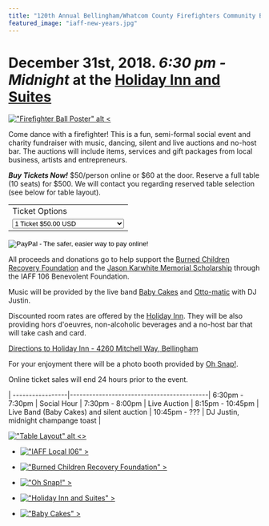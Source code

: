 ```yaml
---
title: "120th Annual Bellingham/Whatcom County Firefighters Community Ball"
featured_image: "iaff-new-years.jpg"
---
```


# December 31st, 2018.  *6:30 pm - Midnight* at the [Holiday Inn and Suites][1]

[!["Firefighter Ball Poster" alt <](poster.jpg "Bellingham Firefighers Community Ball")](poster.jpg)

Come dance with a firefighter! This is a fun, semi-formal social event and
charity fundraiser with music, dancing, silent and live auctions and no-host
bar. The auctions will include items, services and gift packages from local
business, artists and entrepreneurs.

<div id="form">
<b><em>Buy Tickets Now!</em></b> $50/person online or $60 at the door. Reserve a
full table (10 seats) for $500. We will contact you regarding reserved table
selection (see below for table layout).
<img alt="" border="0" src="https://www.paypalobjects.com/en_US/i/scr/pixel.gif" width="1" height="1">
<form action="https://www.paypal.com/cgi-bin/webscr" method="post" target="_top">
<input type="hidden" name="cmd" value="_s-xclick">
<input type="hidden" name="hosted_button_id" value="UKHFK5MVCUT86">
<table>
<tr><td><input type="hidden" name="on0" value="Ticket Options">Ticket Options</td></tr><tr><td><select name="os0">
	<option value="1 Ticket">1 Ticket $50.00 USD</option>
	<option value="2 Tickets">2 Tickets $100.00 USD</option>
	<option value="Full table (10 seats)">Full table (10 seats) $500.00 USD</option>
</select> </td></tr>
</table>
<input type="hidden" name="currency_code" value="USD">
<input type="image" src="https://www.paypalobjects.com/en_US/i/btn/btn_buynowCC_LG.gif" border="0" name="submit" alt="PayPal - The safer, easier way to pay online!">
<img alt="" border="0" src="https://www.paypalobjects.com/en_US/i/scr/pixel.gif" width="1" height="1">
</form>
</div>

All proceeds and donations go to help support the [Burned Children Recovery
Foundation][2] and the [Jason Karwhite Memorial Scholarship][7] through the IAFF 106
Benevolent Foundation.

Music will be provided by the live band [Baby Cakes][3] and [Otto-matic][5] with
DJ Justin.

Discounted room rates are offered by the [Holiday Inn][1]. They will be also
providing hors d'oeuvres, non-alcoholic beverages and a no-host bar that will
take cash and card.

[Directions to Holiday Inn - 4260 Mitchell Way, Bellingham][6]

For your enjoyment there will be a photo booth provided by [Oh Snap!][5].

Online ticket sales will end 24 hours prior to the event.

  | 
-----------------|-------------------------------------------|
6:30pm - 7:30pm  | Social Hour                               |
7:30pm - 8:00pm  | Live Auction                              |
8:15pm - 10:45pm | Live Band (Baby Cakes) and silent auction |
10:45pm - ???    | DJ Justin, midnight champange toast       |

[!["Table Layout" alt <>](tables.jpg "Table Layout")](tables.jpg)

* [!["IAFF Local l06" >](iaff106.jpg "IAFF Local 106")](https://iaff106.com)

* [!["Burned Children Recovery Foundation" >](burned.png "Burned Children Recovery Foundation")][2]
 
* [!["Oh Snap!" >](ohsnaplogo.jpg "Oh Snap!")][4]

* [!["Holiday Inn and Suites" >](holidayinn.png "Holiday Inn and Suites")][1]

* [!["Baby Cakes" >](babycakes.png "Baby Cakes")][3]
 

[1]: https://www.ihg.com/holidayinn/hotels/us/en/find-hotels/hotel/rooms?qDest=4260%20Mitchell%20Way%20Bellingham%20Washington%20United%20States&qCiMy=112018&qCiD=31&qCoMy=02019&qCoD=1&qAdlt=1&qChld=0&qRms=1&qRtP=6CBARC&qIta=99801505&qGrpCd=FFB&qSlH=BLIHI&qAkamaiCC=US&qSrt=sBR&qBrs=re.ic.in.vn.cp.vx.hi.ex.rs.cv.sb.cw.ma.ul.ki.va&qWch=0&qSmP=1&setPMCookies=true&qRad=30&icdv=99801505 "Holiday Inn and Suites"
[2]: http://www.burnedchildrenrecovery.org/ "Burned Children Recovery Foundation"
[3]: http://www.babycakesband.com/ "Baby Cakes Band"
[4]: http://www.ohsnapeventphotobooths.com "OhSnap Photo Booths"
[5]: http://www.ottoolson.com/ "Otto-Matic Mobile Music"
[6]: https://goo.gl/maps/x2pV7cUeb1B2 "Directions to Holiday Inn"
[7]: https://www.iaff106.com/news/story/firefighter-jason-karwhite-memorial-scholarship "Jason Karwhite Memorial Scholarship"
[8]: mailto://bellinghamfirefightersball@gmail.com
